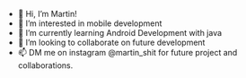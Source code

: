 - 👋 Hi, I’m Martin!
- 👀 I’m interested in mobile development
- 🌱 I’m currently learning Android Development with java
- 💞️ I’m looking to collaborate on future development
- 📫 DM me on instagram @martin_shit for future project and collaborations.

<!---
laetuz/laetuz is a ✨ special ✨ repository because its `README.md` (this file) appears on your GitHub profile.
You can click the Preview link to take a look at your changes.
--->

